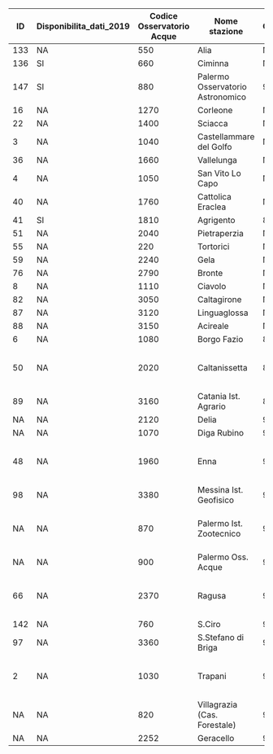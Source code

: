 | ID  | Disponibilita_dati_2019 | Codice Osservatorio Acque | Nome stazione                    | Codice_ISTAT | corrispondenza_con_stazione_in_telemisura | note                                                   |
|-----|-------------------------|---------------------------|----------------------------------|--------------|-------------------------------------------|--------------------------------------------------------|
| 133 | NA                      | 550                       | Alia                             | NA           | NA                                        | NA                                                     |
| 136 | SI                      | 660                       | Ciminna                          | NA           | NA                                        | NA                                                     |
| 147 | SI                      | 880                       | Palermo Osservatorio Astronomico | 9155         | NO                                        | NA                                                     |
| 16  | NA                      | 1270                      | Corleone                         | NA           | NA                                        | NA                                                     |
| 22  | NA                      | 1400                      | Sciacca                          | NA           | NA                                        | NA                                                     |
| 3   | NA                      | 1040                      | Castellammare del Golfo          | NA           | NA                                        | NA                                                     |
| 36  | NA                      | 1660                      | Vallelunga                       | NA           | NA                                        | NA                                                     |
| 4   | NA                      | 1050                      | San Vito Lo Capo                 | NA           | NA                                        | NA                                                     |
| 40  | NA                      | 1760                      | Cattolica  Eraclea               | NA           | NA                                        | NA                                                     |
| 41  | SI                      | 1810                      | Agrigento                        | 8907         | SI                                        | NA                                                     |
| 51  | NA                      | 2040                      | Pietraperzia                     | NA           | NA                                        | NA                                                     |
| 55  | NA                      | 220                       | Tortorici                        | NA           | NA                                        | NA                                                     |
| 59  | NA                      | 2240                      | Gela                             | NA           | NA                                        | NA                                                     |
| 76  | NA                      | 2790                      | Bronte                           | NA           | NA                                        | NA                                                     |
| 8   | NA                      | 1110                      | Ciavolo                          | NA           | NA                                        | NA                                                     |
| 82  | NA                      | 3050                      | Caltagirone                      | NA           | NA                                        | NA                                                     |
| 87  | NA                      | 3120                      | Linguaglossa                     | NA           | NA                                        | NA                                                     |
| 88  | NA                      | 3150                      | Acireale                         | NA           | NA                                        | NA                                                     |
| 6   | NA                      | 1080                      | Borgo Fazio                      | 8935         | SI                                        | NA                                                     |
| 50  | NA                      | 2020                      | Caltanissetta                    | 8949         | NO                                        | staz. telemisura con lo stesso nome, no corrispondenza |
| 89  | NA                      | 3160                      | Catania Ist. Agrario             | 8991         | SI                                        | NA                                                     |
| NA  | NA                      | 2120                      | Delia                            | 9023         | SI                                        | NA                                                     |
| NA  | NA                      | 1070                      | Diga Rubino                      | 9041         | SI                                        | NA                                                     |
| 48  | NA                      | 1960                      | Enna                             | 9046         | NO                                        | staz. telemisura con lo stesso nome, no corrispondenza |
| 98  | NA                      | 3380                      | Messina Ist. Geofisico           | 9120         | SI                                        | NA                                                     |
| NA  | NA                      | 870                       | Palermo Ist. Zootecnico          | 9154         | NO                                        | staz. telemisura con lo stesso nome, no corrispondenza |
| NA  | NA                      | 900                       | Palermo Oss. Acque               | 9156         | NO                                        | NA                                                     |
| 66  | NA                      | 2370                      | Ragusa                           | 9200         | NO                                        | staz. telemisura con lo stesso nome, no corrispondenza |
| 142 | NA                      | 760                       | S.Ciro                           | 9228         | NO                                        | NA                                                     |
| 97  | NA                      | 3360                      | S.Stefano di Briga               | 9243         | SI                                        | NA                                                     |
| 2   | NA                      | 1030                      | Trapani                          | 9279         | NO                                        | staz. telemisura con lo stesso nome, no corrispondenza |
| NA  | NA                      | 820                       | Villagrazia (Cas. Forestale)     | 9298         | NO                                        | NA                                                     |
| NA  | NA                      | 2252                      | Geracello                        | 9328         | SI                                        | NA                                                     |
